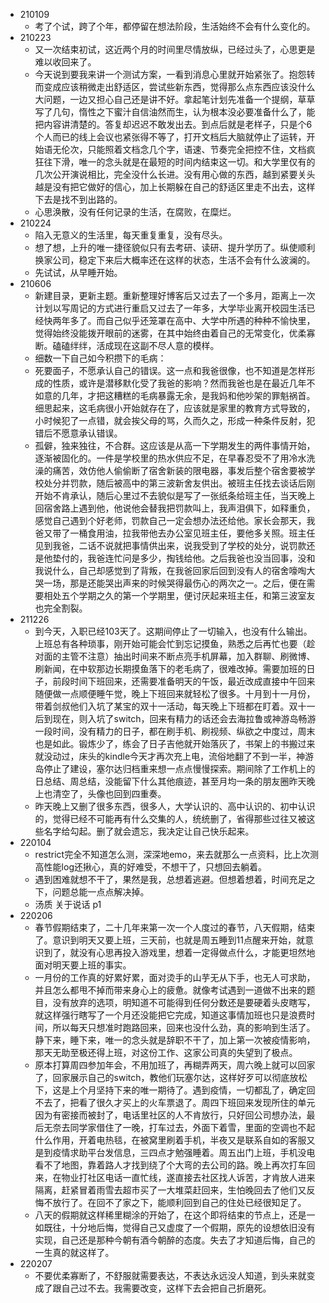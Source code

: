 - 210109
  - 考了个试，跨了个年，都停留在想法阶段，生活始终不会有什么变化的。
- 210223
  - 又一次结束初试，这近两个月的时间里尽情放纵，已经过头了，心思更是难以收回来了。
  - 今天说到要我来讲一个测试方案，一看到消息心里就开始紧张了。抱怨转而变成应该稍微走出舒适区，尝试些新东西，觉得那么点东西应该没什么大问题，一边又担心自己还是讲不好。拿起笔计划先准备一个提纲，草草写了几句，惰性之下蜜汁自信油然而生，认为根本没必要准备什么了，能把内容讲清楚的。答复却迟迟不敢发出去。到点后就是老样子，只是个6个人而已的线上会议也紧张得不等了，打开文档后大脑就停止了运转，开始语无伦次，只能照着文档念几个字，语速、节奏完全把控不住，文档疯狂往下滑，唯一的念头就是在最短的时间内结束这一切。和大学里仅有的几次公开演说相比，完全没什么长进。没有用心做的东西，越到紧要关头越是没有把它做好的信心，加上长期躲在自己的舒适区里走不出去，这样下去是找不到出路的。
  - 心思涣散，没有任何记录的生活，在腐败，在糜烂。
- 210224
  - 陷入无意义的生活里，每天重复重复，没有尽头。
  - 想了想，上升的唯一捷径貌似只有去考研、读研、提升学历了。纵使顺利换家公司，稳定下来后大概率还在这样的状态，生活不会有什么波澜的。
  - 先试试，从早睡开始。
- 210606
  - 新建目录，更新主题。重新整理好博客后又过去了一个多月，距离上一次计划以写周记的方式进行重启又过去了一年多，大学毕业离开校园生活已经快两年多了。而自己似乎还笼罩在高中、大学中所遇的种种不愉快里，觉得始终没能拨开眼前的迷雾，在其中始终由着自己的无常变化，优柔寡断。磕磕绊绊，活成现在这副不尽人意的模样。
  - 细数一下自己如今积攒下的毛病：
  - 死要面子，不愿承认自己的错误。这一点和我爸很像，也不知道是怎样形成的性质，或许是潜移默化受了我爸的影响？然而我爸也是在最近几年不如意的几年，才把这糟糕的毛病暴露无余，是我妈和他吵架的罪魁祸首。细思起来，这毛病很小开始就存在了，应该就是家里的教育方式导致的，小时候犯了一点错，就会挨父母的骂，久而久之，形成一种条件反射，犯错后不愿意承认错误。
  - 孤僻，独来独往，不合群。这应该是从高一下学期发生的两件事情开始，逐渐被固化的。一件是学校里的热水供应不足，在早春忍受不了用冷水洗澡的痛苦，效仿他人偷偷断了宿舍新装的限电器，事发后整个宿舍要被学校处分并罚款，随后被高中的第三波新舍友供出。被班主任找去谈话后刚开始不肯承认，随后心里过不去貌似是写了一张纸条给班主任，当天晚上回宿舍路上遇到他，他说他会替我把罚款叫上，我声泪俱下，如释重负，感觉自己遇到个好老师，罚款自己一定会想办法还给他。家长会那天，我爸又带了一桶食用油，拉我带他去办公室见班主任，要他多关照。班主任见到我爸，二话不说就把事情供出来，说我受到了学校的处分，说罚款还是他垫付的，我爸连忙问是多少，掏钱给他。之后我爸也没当回事，没和我说什么，自己却感觉到了背叛，在我爸回家后回到没有人的宿舍嚎啕大哭一场，那是还能哭出声来的时候哭得最伤心的两次之一。之后，便在需要相处五个学期之久的第一个学期里，便讨厌起来班主任，和第三波室友也完全割裂。
- 211226
  - 到今天，入职已经103天了。这期间停止了一切输入，也没有什么输出。上班总有各种琐事，刚开始可能会忙到忘记摸鱼，熟悉之后再忙也要（趁对面的主管不注意）抽出时间来不断点亮手机屏幕，加入群聊、刷微博、刷新闻，在中软那边长期摸鱼落下的老毛病了，很难改掉。需要加班的日子，前段时间下班回来，还需要准备明天的午饭，最近改成直接中午回来随便做一点顺便睡午觉，晚上下班回来就轻松了很多。十月到十一月份，带着剑叔他们入坑了某宝的双十一活动，每天晚上下班都在盯着。双十一后到现在，则入坑了switch，回来有精力的话还会去海拉鲁或神游岛畅游一段时间，没有精力的日子，都在刷手机、刷视频、纵欲之中度过，周末也是如此。锻炼少了，练会了日子吉他就开始落灰了，书架上的书搬过来就没动过，床头的kindle今天才再次充上电，流俗地翻了不到一半，神游岛停止了建设，塞尔达归档重来想一点点慢慢探索。期间除了工作机上的日总结、周总结，没能留下什么其他痕迹，甚至月均一条的朋友圈昨天晚上也清空了，头像也回到四重奏。
  - 昨天晚上又删了很多东西，很多人，大学认识的、高中认识的、初中认识的，觉得已经不可能再有什么交集的人，统统删了，省得那些过往又被这些名字给勾起。删了就会遗忘，我决定让自己快乐起来。
- 220104
  - restrict完全不知道怎么测，深深地emo，来去就那么一点资料，比上次测高性能log还揪心，真的好难受，不想干了，只想回去躺着。
  - 遇到困难就想不干了，果然是我，总想着逃避。但想着想着，时间充足之下，问题总能一点点解决掉。
  - 汤质 关于说话 p1
- 220206
  - 春节假期结束了，二十几年来第一次一个人度过的春节，八天假期，结束了。意识到明天又要上班，三天前，也就是周五睡到11点醒来开始，就意识到了，就没有心思再投入游戏里，想着一定得做点什么，才能更坦然地面对明天要上班的事实。
  - 一月份的工作真的好累好累，面对烫手的山芋无从下手，也无人可求助，并且怎么都甩不掉而带来身心上的疲惫。就像考试遇到一道做不出来的题目，没有放弃的选项，明知道不可能得到任何分数还是要硬着头皮瞎写，就这样强行瞎写了一个月还没能把它完成，知道这事情加班也只是浪费时间，所以每天只想准时跑路回来，回来也没什么劲，真的影响到生活了。静下来，睡下来，唯一的念头就是辞职不干了，加上第一次被疫情影响，那天无助至极还得上班，对这份工作、这家公司真的失望到了极点。
  - 原本打算周四参加年会，不用加班了，再糊弄两天，周六晚上就可以回家了，回家展示自己的switch，教他们玩塞尔达，这样好歹可以彻底放松下，这是上个月坚持下来的唯一期待了。遇到疫情，一切都乱了，确定回不去了，把看了很久才买上的火车票退了。周四下班回来发现所住的单元因为有密接而被封了，电话里社区的人不肯放行，只好回公司想办法，最后无奈去同学家借住了一晚，打车过去，外面下着雪，里面的空调也不起什么作用，开着电热毯，在被窝里刷着手机，半夜又是联系自如的客服又是到疫情求助平台发信息，三四点才勉强睡着。周五出门上班，手机没电看不了地图，靠着路人才找到绕了个大弯的去公司的路。晚上再次打车回来，在物业打社区电话一直忙线，遂直接去社区找人诉苦，才肯放人进来隔离，赶紧冒着雨雪去超市买了一大堆菜赶回来，生怕晚回去了他们又反悔不放行了。在回不了家之下，能顺利回到自己的住处已经很知足了。
  - 八天的假期就这样稀里糊涂的开始了，在这个即将结束的节点上，还是一如既往，十分地后悔，觉得自己又虚度了一个假期，原先的设想依旧没有实现，自己还是那种今朝有酒今朝醉的态度。失去了才知道后悔，自己的一生真的就这样了。
- 220207
  - 不要优柔寡断了，不舒服就需要表达，不表达永远没人知道，到头来就变成了跟自己过不去。我需要改变，这样下去会把自己折磨死。